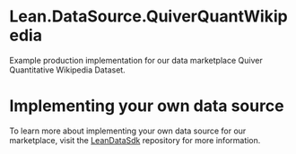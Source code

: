 # Lean.DataSource.QuiverQuantWikipedia
Example production implementation for our data marketplace Quiver Quantitative Wikipedia Dataset.

# Implementing your own data source
To learn more about implementing your own data source for our marketplace, visit the [LeanDataSdk](https://github.com/QuantConnect/LeanDataSdk) repository for more information.

